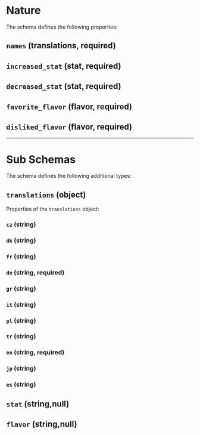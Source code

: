 # Nature

The schema defines the following properties:

## `names` (translations, required)

## `increased_stat` (stat, required)

## `decreased_stat` (stat, required)

## `favorite_flavor` (flavor, required)

## `disliked_flavor` (flavor, required)

---

# Sub Schemas

The schema defines the following additional types:

## `translations` (object)

Properties of the `translations` object:

### `cz` (string)

### `dk` (string)

### `fr` (string)

### `de` (string, required)

### `gr` (string)

### `it` (string)

### `pl` (string)

### `tr` (string)

### `en` (string, required)

### `jp` (string)

### `es` (string)

## `stat` (string,null)

## `flavor` (string,null)